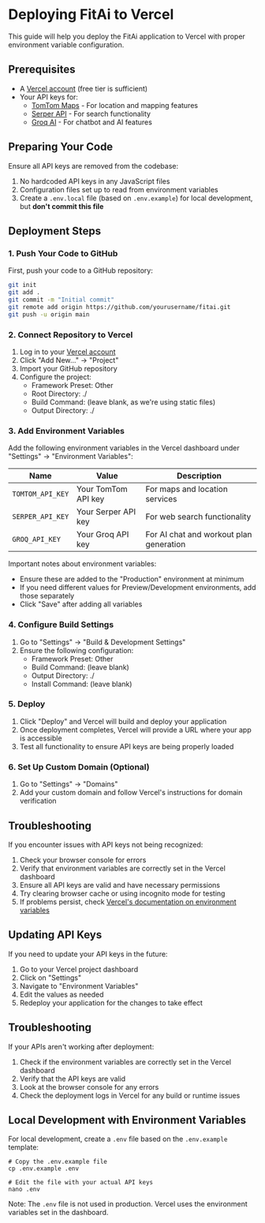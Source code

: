 # Deploying FitAi to Vercel

This guide will help you deploy the FitAi application to Vercel with proper environment variable configuration.

## Prerequisites

- A [Vercel account](https://vercel.com/signup) (free tier is sufficient)
- Your API keys for:
  - [TomTom Maps](https://developer.tomtom.com/) - For location and mapping features
  - [Serper API](https://serper.dev/) - For search functionality
  - [Groq AI](https://console.groq.com/) - For chatbot and AI features

## Preparing Your Code

Ensure all API keys are removed from the codebase:
1. No hardcoded API keys in any JavaScript files
2. Configuration files set up to read from environment variables
3. Create a `.env.local` file (based on `.env.example`) for local development, but **don't commit this file**

## Deployment Steps

### 1. Push Your Code to GitHub

First, push your code to a GitHub repository:

```bash
git init
git add .
git commit -m "Initial commit"
git remote add origin https://github.com/yourusername/fitai.git
git push -u origin main
```

### 2. Connect Repository to Vercel

1. Log in to your [Vercel account](https://vercel.com/login)
2. Click "Add New..." → "Project"
3. Import your GitHub repository
4. Configure the project:
   - Framework Preset: Other
   - Root Directory: ./
   - Build Command: (leave blank, as we're using static files)
   - Output Directory: ./

### 3. Add Environment Variables

Add the following environment variables in the Vercel dashboard under "Settings" → "Environment Variables":

| Name | Value | Description |
|------|-------|-------------|
| `TOMTOM_API_KEY` | Your TomTom API key | For maps and location services |
| `SERPER_API_KEY` | Your Serper API key | For web search functionality |
| `GROQ_API_KEY` | Your Groq API key | For AI chat and workout plan generation |

Important notes about environment variables:
- Ensure these are added to the "Production" environment at minimum
- If you need different values for Preview/Development environments, add those separately
- Click "Save" after adding all variables

### 4. Configure Build Settings

1. Go to "Settings" → "Build & Development Settings"
2. Ensure the following configuration:
   - Framework Preset: Other
   - Build Command: (leave blank)
   - Output Directory: ./
   - Install Command: (leave blank)

### 5. Deploy

1. Click "Deploy" and Vercel will build and deploy your application
2. Once deployment completes, Vercel will provide a URL where your app is accessible
3. Test all functionality to ensure API keys are being properly loaded

### 6. Set Up Custom Domain (Optional)

1. Go to "Settings" → "Domains"
2. Add your custom domain and follow Vercel's instructions for domain verification

## Troubleshooting

If you encounter issues with API keys not being recognized:

1. Check your browser console for errors
2. Verify that environment variables are correctly set in the Vercel dashboard
3. Ensure all API keys are valid and have necessary permissions
4. Try clearing browser cache or using incognito mode for testing
5. If problems persist, check [Vercel's documentation on environment variables](https://vercel.com/docs/concepts/projects/environment-variables)

## Updating API Keys

If you need to update your API keys in the future:

1. Go to your Vercel project dashboard
2. Click on "Settings"
3. Navigate to "Environment Variables"
4. Edit the values as needed
5. Redeploy your application for the changes to take effect

## Troubleshooting

If your APIs aren't working after deployment:

1. Check if the environment variables are correctly set in the Vercel dashboard
2. Verify that the API keys are valid
3. Look at the browser console for any errors
4. Check the deployment logs in Vercel for any build or runtime issues

## Local Development with Environment Variables

For local development, create a `.env` file based on the `.env.example` template:

```
# Copy the .env.example file
cp .env.example .env

# Edit the file with your actual API keys
nano .env
```

Note: The `.env` file is not used in production. Vercel uses the environment variables set in the dashboard.
